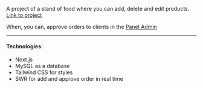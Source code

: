 A project of a stand of food where you can add, delete and edit products. [Link to project](https://food-stand.up.railway.app)

When, you can, approve orders to clients in the [Panel Admin](https://food-stand.up.railway.app/admin)

___
#### Technologies:
+ Next.js
+ MySQL as a database
+ Tailwind CSS for styles
+ SWR for add and approve order in real time

